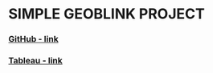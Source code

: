 # SIMPLE GEOBLINK PROJECT

### [GitHub - link](https://github.com/gonzalobandeira/simple-geoblink)

### [Tableau - link](https://public.tableau.com/profile/gonzalo5955#!/vizhome/Top15Localizacionesportipoempresas/winner?publish=yes)
